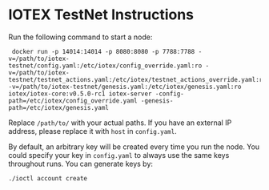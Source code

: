 # IOTEX TestNet Instructions

Run the following command to start a node:

```
 docker run -p 14014:14014 -p 8080:8080 -p 7788:7788 -v=/path/to/iotex-testnet/config.yaml:/etc/iotex/config_override.yaml:ro -v=/path/to/iotex-testnet/testnet_actions.yaml:/etc/iotex/testnet_actions_override.yaml:ro -v=/path/to/iotex-testnet/genesis.yaml:/etc/iotex/genesis.yaml:ro iotex/iotex-core:v0.5.0-rc1 iotex-server -config-path=/etc/iotex/config_override.yaml -genesis-path=/etc/iotex/genesis.yaml
```

Replace `/path/to/` with your actual paths. If you have an external IP address, please replace it with `host` in `config.yaml`.

By default, an arbitrary key will be created every time you run the node. You could specify your key in `config.yaml` to
always use the same keys throughout runs. You can generate keys by:

```
./ioctl account create
```